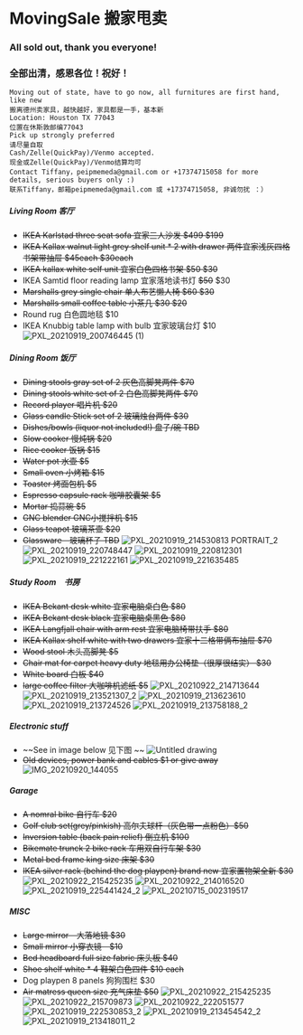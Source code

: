 # MovingSale 搬家甩卖
### All sold out, thank you everyone! 
### 全部出清，感恩各位！祝好！
```
Moving out of state, have to go now, all furnitures are first hand, like new
搬离德州卖家具，越快越好，家具都是一手，基本新
Location: Houston TX 77043
位置在休斯敦邮编77043
Pick up strongly preferred
请尽量自取
Cash/Zelle(QuickPay)/Venmo accepted. 
现金或Zelle(QuickPay)/Venmo结算均可
Contact Tiffany，peipmemeda@gmail.com or +17374715058 for more details, serious buyers only :)
联系Tiffany，邮箱peipmemeda@gmail.com 或 +17374715058, 非诚勿扰 ：）
```
##### Living Room 客厅
- ~~IKEA Karlstad three seat sofa 宜家三人沙发  ~~$499~~  $199~~
- ~~IKEA Kallax walnut light grey shelf unit * 2 with drawer 两件宜家浅灰四格书架带抽屉 ~~$45each~~  $30each~~
- ~~IKEA kallax white self unit 宜家白色四格书架 ~~$50~~ $30~~
- IKEA Samtid floor reading lamp 宜家落地读书灯 ~~$50~~ $30
- ~~Marshalls grey single chair 单人布艺懒人椅 ~~$60~~ $30~~
- ~~Marshalls small coffee table 小茶几 ~~$30~~ $20~~
- Round rug 白色圆地毯 $10
- IKEA Knubbig table lamp with bulb 宜家玻璃台灯 $10
![PXL_20210919_200746445 (1)](https://user-images.githubusercontent.com/91032527/133945815-17018a0d-84d9-4de2-8d6a-831093fbfe19.jpg)

##### Dining Room 饭厅
- ~~Dining stools gray set of 2 灰色高脚凳两件 $70~~
- ~~Dining stools white set of 2 白色高脚凳两件 $70~~
- ~~Record player 唱片机 $20~~
- ~~Glass candle Stick set of 2 玻璃烛台两件 $30~~
- ~~Dishes/bowls (liquor not included!) 盘子/碗 TBD~~
- ~~Slow cooker 慢炖锅 $20~~
- ~~Rice cooker 饭锅 $15~~
- ~~Water pot 水壶 $5~~
- ~~Small oven 小烤箱 $15~~
- ~~Toaster 烤面包机  $5~~
- ~~Espresso capsule rack 咖啡胶囊架 $5~~
- ~~Mortar 捣蒜碗 $5~~
- ~~GNC blender GNC小搅拌机 $15~~
- ~~Glass teapot 玻璃茶壶 $20~~
- ~~Glassware　玻璃杯子 TBD~~
![PXL_20210919_214530813 PORTRAIT_2](https://user-images.githubusercontent.com/91032527/133945826-d49445a8-ae4d-4d41-80e8-8d4e945ca904.jpg)
![PXL_20210919_220748447](https://user-images.githubusercontent.com/91032527/133945830-6e204162-19b0-4648-9a08-b81cc5adfbea.jpg)
![PXL_20210919_220812301](https://user-images.githubusercontent.com/91032527/133945834-266d0adf-03e6-4170-b1ca-81796c9c39df.jpg)
![PXL_20210919_221222161](https://user-images.githubusercontent.com/91032527/133945842-521c1c92-7798-4859-a369-446d3d7c3945.jpg)
![PXL_20210919_221635485](https://user-images.githubusercontent.com/91032527/133945844-af9a6ebd-5ff3-4f20-97e5-4c1f96e71745.jpg)

##### Study Room　书房
- ~~IKEA Bekant desk white 宜家电脑桌白色 $80~~
- ~~IKEA Bekant desk black 宜家电脑桌黑色 $80~~
- ~~IKEA Langfjall chair with arm rest 宜家电脑椅带扶手 $80~~
- ~~IKEA Kallax shelf white with two drawers 宜家十二格带俩布抽屉 $70~~
- ~~Wood stool 木头高脚凳 $5~~
- ~~Chair mat for carpet heavy duty 地毯用办公椅垫（很厚很结实） $30~~
- ~~White board 白板 $40~~
- ~~large coffee filter 大咖啡机滤纸 $5~~
![PXL_20210922_214713644](https://user-images.githubusercontent.com/91032527/134452441-2b64dc29-c79a-4524-8e71-d9a6cd2e9134.jpg)
![PXL_20210919_213521307_2](https://user-images.githubusercontent.com/91032527/133946301-ff922dc5-3d68-47b2-9020-895a2e55df10.jpg)
![PXL_20210919_213623610](https://user-images.githubusercontent.com/91032527/133945855-0ba15476-673b-44ce-95a6-702d24a5021c.jpg)
![PXL_20210919_213724526](https://user-images.githubusercontent.com/91032527/133945856-8f41db5a-a8aa-4677-80bd-297f98d793b0.jpg)
![PXL_20210919_213758188_2](https://user-images.githubusercontent.com/91032527/133945857-8878a7c0-33ed-4c12-ab2e-3c5f8bb15401.jpg)

##### Electronic stuff
- ~~See in image below 见下图 ~~
![Untitled drawing](https://user-images.githubusercontent.com/7112055/134068840-a4152213-7f8c-4f5b-a6ae-5134f3388490.jpg)
- ~~Old devices, power bank and cables $1 or give away~~
![IMG_20210920_144055](https://user-images.githubusercontent.com/7112055/134068920-237a14ad-477b-4fee-9153-4c80a416d2db.jpg)


##### Garage 
- ~~A nomral bike 自行车 $20~~
- ~~Golf club set(grey/pinkish) 高尔夫球杆（灰色带一点粉色）$50~~
- ~~Inversion table (back pain relief) 倒立机 $100~~
- ~~Bikemate trunck 2 bike rack 车用双自行车架 $30~~
- ~~Metal bed frame king size 床架 $30~~
- ~~IKEA silver rack (behind the dog playpen) brand new 宜家置物架全新 $30~~
![PXL_20210922_215425235](https://user-images.githubusercontent.com/91032527/134452523-8f74aa7f-8cec-49ca-9575-f5406d554c58.jpg)
![PXL_20210922_214016520](https://user-images.githubusercontent.com/91032527/134452168-7e6adaf3-5775-4970-9e40-14f16099a609.jpg)
![PXL_20210919_225441424_2](https://user-images.githubusercontent.com/91032527/133945863-ca894433-8c3f-4495-a770-6200eaf3abcf.jpg)
![PXL_20210715_002319517](https://user-images.githubusercontent.com/7112055/134077018-d8153097-66b6-4ecd-9e15-15fce632577d.jpg)

##### MISC
- ~~Large mirror　大落地镜 $30~~
- ~~Small mirror 小穿衣镜　$10~~
- ~~Bed headboard full size fabric 床头板 $40~~
- ~~Shoe shelf white * 4 鞋架白色四件 $10 each~~
- Dog playpen 8 panels 狗狗围栏 $30
- ~~Air matress queen size 充气床垫 $50~~
![PXL_20210922_215425235](https://user-images.githubusercontent.com/91032527/134452759-55d46498-7617-44cd-8648-e92d7d6c168d.jpg)
![PXL_20210922_215709873](https://user-images.githubusercontent.com/91032527/134452776-20ebd64e-f0f0-485a-b2ec-5ed1a2e52f5e.jpg)
![PXL_20210922_222051577](https://user-images.githubusercontent.com/91032527/134452672-47e32dbd-b5e9-40f2-a218-71c287ddd6aa.jpg)
![PXL_20210919_222530853_2](https://user-images.githubusercontent.com/91032527/133946328-494f8ec3-e0c0-4a74-b01a-5252fee713e4.jpg)
![PXL_20210919_213454542_2](https://user-images.githubusercontent.com/91032527/133945872-1f3bc353-68b2-4827-8100-72a7046feb9a.jpg)
![PXL_20210919_213418011_2](https://user-images.githubusercontent.com/91032527/133945874-a310422e-2710-40ea-af63-b17707aaba64.jpg)
